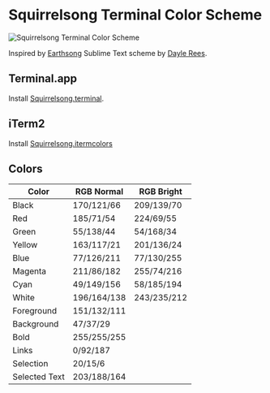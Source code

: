 # Squirrelsong Terminal Color Scheme

![Squirrelsong Terminal Color Scheme](http://wow.sapegin.me/1r1B0f1M1q2W/squirrelsong.png)

Inspired by [Earthsong](https://github.com/daylerees/colour-schemes/blob/master/README.md#earthsong) Sublime Text scheme by [Dayle Rees](https://github.com/daylerees).

## Terminal.app

Install [Squirrelsong.terminal](Squirrelsong.terminal).

## iTerm2

Install [Squirrelsong.itermcolors](Squirrelsong.itermcolors)

## Colors

| Color   | RGB Normal  | RGB Bright  |
| ------- | ----------- | ----------- |
| Black   | 170/121/66  | 209/139/70  | 
| Red     | 185/71/54   | 224/69/55   |
| Green   | 55/138/44   | 54/168/34   |
| Yellow  | 163/117/21  | 201/136/24  |
| Blue    | 77/126/211  | 77/130/255  |
| Magenta | 211/86/182  | 255/74/216  |
| Cyan    | 49/149/156  | 58/185/194  |
| White   | 196/164/138 | 243/235/212 |
| Foreground | 151/132/111 | |
| Background | 47/37/29 | |
| Bold    | 255/255/255 | |
| Links   | 0/92/187 | |
| Selection | 20/15/6 | |
| Selected Text | 203/188/164 | |

